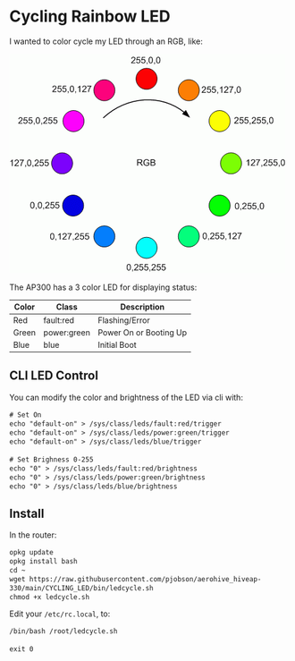 # Cycling Rainbow LED

I wanted to color cycle my LED through an RGB, like:

![RGB Colorwheel](https://raw.githubusercontent.com/pjobson/aerohive_hiveap-330/main/CYCLING_LED/rainbow.png)

The AP300 has a 3 color LED for displaying status:

| Color | Class       | Description            |
| ----- | ----------- | ---------------------- |
| Red   | fault:red   | Flashing/Error         |
| Green | power:green | Power On or Booting Up |
| Blue  | blue        | Initial Boot           |

## CLI LED Control

You can modify the color and brightness of the LED via cli with:

    # Set On
    echo "default-on" > /sys/class/leds/fault:red/trigger
    echo "default-on" > /sys/class/leds/power:green/trigger
    echo "default-on" > /sys/class/leds/blue/trigger

    # Set Brighness 0-255
    echo "0" > /sys/class/leds/fault:red/brightness
    echo "0" > /sys/class/leds/power:green/brightness
    echo "0" > /sys/class/leds/blue/brightness

## Install

In the router:

    opkg update
    opkg install bash
    cd ~
    wget https://raw.githubusercontent.com/pjobson/aerohive_hiveap-330/main/CYCLING_LED/bin/ledcycle.sh
    chmod +x ledcycle.sh

Edit your `/etc/rc.local`, to:

    /bin/bash /root/ledcycle.sh

    exit 0
